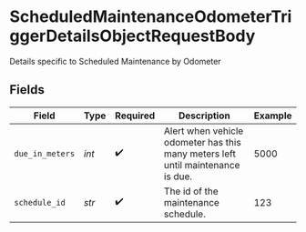 # ScheduledMaintenanceOdometerTriggerDetailsObjectRequestBody

Details specific to Scheduled Maintenance by Odometer


## Fields

| Field                                                                           | Type                                                                            | Required                                                                        | Description                                                                     | Example                                                                         |
| ------------------------------------------------------------------------------- | ------------------------------------------------------------------------------- | ------------------------------------------------------------------------------- | ------------------------------------------------------------------------------- | ------------------------------------------------------------------------------- |
| `due_in_meters`                                                                 | *int*                                                                           | :heavy_check_mark:                                                              | Alert when vehicle odometer has this many meters left until maintenance is due. | 5000                                                                            |
| `schedule_id`                                                                   | *str*                                                                           | :heavy_check_mark:                                                              | The id of the maintenance schedule.                                             | 123                                                                             |